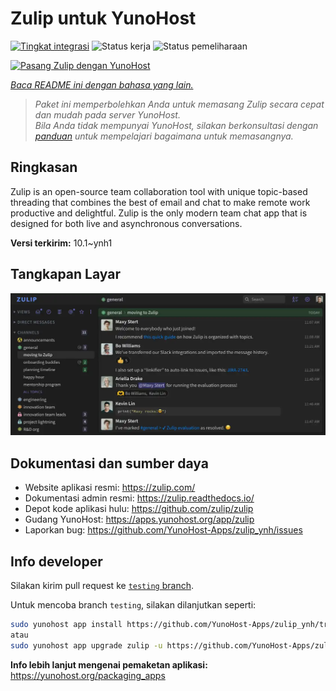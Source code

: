 <!--
N.B.: README ini dibuat secara otomatis oleh <https://github.com/YunoHost/apps/tree/master/tools/readme_generator>
Ini TIDAK boleh diedit dengan tangan.
-->

# Zulip untuk YunoHost

[![Tingkat integrasi](https://apps.yunohost.org/badge/integration/zulip)](https://ci-apps.yunohost.org/ci/apps/zulip/)
![Status kerja](https://apps.yunohost.org/badge/state/zulip)
![Status pemeliharaan](https://apps.yunohost.org/badge/maintained/zulip)

[![Pasang Zulip dengan YunoHost](https://install-app.yunohost.org/install-with-yunohost.svg)](https://install-app.yunohost.org/?app=zulip)

*[Baca README ini dengan bahasa yang lain.](./ALL_README.md)*

> *Paket ini memperbolehkan Anda untuk memasang Zulip secara cepat dan mudah pada server YunoHost.*  
> *Bila Anda tidak mempunyai YunoHost, silakan berkonsultasi dengan [panduan](https://yunohost.org/install) untuk mempelajari bagaimana untuk memasangnya.*

## Ringkasan

Zulip is an open-source team collaboration tool with unique topic-based threading that combines the best of email and chat to make remote work productive and delightful. Zulip is the only modern team chat app that is designed for both live and asynchronous conversations.

**Versi terkirim:** 10.1~ynh1

## Tangkapan Layar

![Tangkapan Layar pada Zulip](./doc/screenshots/screenshot.webp)

## Dokumentasi dan sumber daya

- Website aplikasi resmi: <https://zulip.com/>
- Dokumentasi admin resmi: <https://zulip.readthedocs.io/>
- Depot kode aplikasi hulu: <https://github.com/zulip/zulip>
- Gudang YunoHost: <https://apps.yunohost.org/app/zulip>
- Laporkan bug: <https://github.com/YunoHost-Apps/zulip_ynh/issues>

## Info developer

Silakan kirim pull request ke [`testing` branch](https://github.com/YunoHost-Apps/zulip_ynh/tree/testing).

Untuk mencoba branch `testing`, silakan dilanjutkan seperti:

```bash
sudo yunohost app install https://github.com/YunoHost-Apps/zulip_ynh/tree/testing --debug
atau
sudo yunohost app upgrade zulip -u https://github.com/YunoHost-Apps/zulip_ynh/tree/testing --debug
```

**Info lebih lanjut mengenai pemaketan aplikasi:** <https://yunohost.org/packaging_apps>
